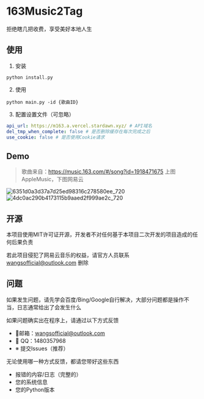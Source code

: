 # 163Music2Tag

拒绝瞎几把收费，享受美好本地人生

## 使用

1. 安装

`python install.py`

2. 使用

`python main.py -id {歌曲ID}`

3. 配置设置文件（可忽略）

```yaml
api_url: https://m163.a.vercel.stardawn.xyz/ # API域名
del_tmp_when_complete: false # 是否删除缓存在每次完成之后
use_cookie: false # 是否使用Cookie请求
```

## Demo

> 歌曲来自：https://music.163.com/#/song?id=1918471675
> 上图AppleMusic，下图网易云

![6351d0a3d37a7d25ed98316c278580ee_720](https://github.com/Wangs-official/163Music2Tag/assets/131328257/0d193a19-6ba6-44d0-97e7-a956522ab8cf)
![4dc0ac290b4173115b9aaed2f999ae2c_720](https://github.com/Wangs-official/163Music2Tag/assets/131328257/75df9193-9e72-452b-acd2-6030dda49727)

## 开源

本项目使用MIT许可证开源，开发者不对任何基于本项目二次开发的项目造成的任何后果负责

若此项目侵犯了网易云音乐的权益，请官方人员联系 wangsofficial@outlook.com 删除

## 问题

如果发生问题，请先学会百度/Bing/Google自行解决，大部分问题都是操作不当，日志通常给出了会发生什么

如果问题确实出在程序上，请通过以下方式反馈

- 📮邮箱：wangsofficial@outlook.com
- 🐧 QQ：1480357968
- ※ 提交Issues（推荐）

无论使用哪一种方式反馈，都请您带好这些东西

- 报错的内容/日志（完整的）
- 您的系统信息
- 您的Python版本

